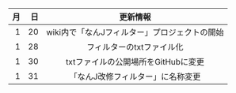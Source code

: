 | 月 | 日 | 更新情報 |
|------------:|------------:|:------------:|
| 1       | 20        | wiki内で「なんJフィルター」プロジェクトの開始         |
| 1       | 28        | フィルターのtxtファイル化         |
| 1       | 30        | txtファイルの公開場所をGitHubに変更         |
| 1       | 31        | 「なんJ改修フィルター」に名称変更         |
